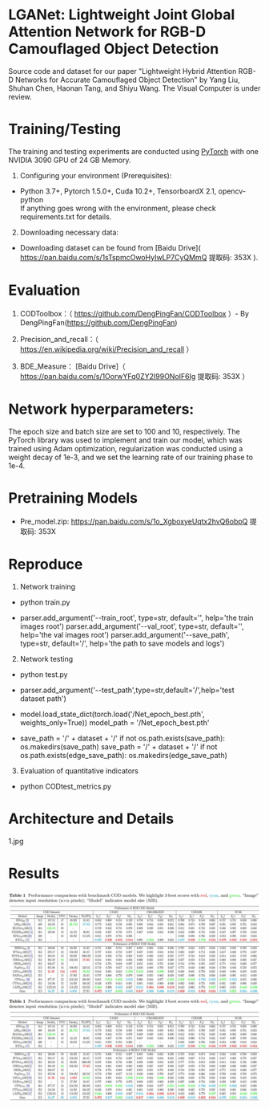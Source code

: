# LGANet: Lightweight Joint Global Attention Network for RGB-D Camouflaged Object Detection

Source code and dataset for our paper "Lightweight Hybrid Attention RGB-D Networks for Accurate Camouflaged Object Detection" by Yang Liu, Shuhan Chen, Haonan Tang, and Shiyu Wang. 
The Visual Computer is under review.

# Training/Testing

The training and testing experiments are conducted using [PyTorch]( https://github.com/pytorch/ ) with one NVIDIA 3090 GPU of 24 GB Memory.

1.  Configuring your environment (Prerequisites):

  * Python 3.7+, Pytorch 1.5.0+, Cuda 10.2+, TensorboardX 2.1, opencv-python <br>
      If anything goes wrong with the environment, please check requirements.txt for details.

2.  Downloading necessary data:

  * Downloading dataset can be found from [Baidu Drive]( https://pan.baidu.com/s/1sTspmcOwoHyIwLP7CyQMmQ 提取码: 353X ).

# Evaluation
                                                                          
1.  CODToolbox：（ https://github.com/DengPingFan/CODToolbox ）- By DengPingFan(<https://github.com/DengPingFan>)

2.  Precision_and_recall：（ https://en.wikipedia.org/wiki/Precision_and_recall ）  
 
3.  BDE_Measure： [Baidu Drive]（ https://pan.baidu.com/s/1OorwYFq0ZY2I99ONoIF6Ig 提取码: 353X ）

# Network hyperparameters:

The epoch size and batch size are set to 100 and 10, respectively.
The PyTorch library was used to implement and train our model, which was trained using Adam optimization,
regularization was conducted using a weight decay of 1e-3, and we set the learning rate of our training phase to 1e-4.

# Pretraining Models

  * Pre_model.zip: https://pan.baidu.com/s/1o_XgboxyeUqtx2hvQ6obpQ 提取码: 353X

# Reproduce

1.  Network training

  * python train.py   

  * parser.add_argument('--train_root', type=str, default='', help='the train images root')
    parser.add_argument('--val_root', type=str, default='', help='the val images root')
    parser.add_argument('--save_path', type=str, default='/', help='the path to save models and logs')

2.  Network testing

  * python test.py   

  * parser.add_argument('--test_path',type=str,default='/',help='test dataset path')

  * model.load_state_dict(torch.load('/Net_epoch_best.pth', weights_only=True))
    model_path = '/Net_epoch_best.pth'

  * save_path = '/' + dataset + '/'
    if not os.path.exists(save_path):
        os.makedirs(save_path)
    save_path = '/' + dataset + '/'
    if not os.path.exists(edge_save_path):
        os.makedirs(edge_save_path)

3.   Evaluation of quantitative indicators

 *   python CODtest_metrics.py

#  Architecture and Details
1.jpg
# Results
![2](https://github.com/YangLiu353/LGA/blob/4772f139f1d808194876d187cc2a00c7497549b3/2.jpg?raw=true)
![3](https://github.com/YangLiu353/LGA/blob/4772f139f1d808194876d187cc2a00c7497549b3/2.jpg?raw=true)
